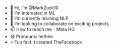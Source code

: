 - 👋 Hi, I’m @MarkZuck10
- 👀 I’m interested in ML
- 🌱 I’m currently learning NLP
- 💞️ I’m looking to collaborate on exciting projects
- 📫 How to reach me - Meta HQ
- 😄 Pronouns: he/him
- ⚡ Fun fact: I created TheFacebook
